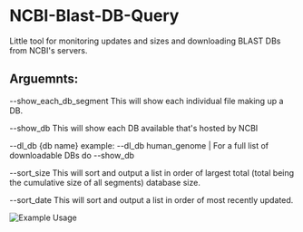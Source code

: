 # NCBI-Blast-DB-Query
Little tool for monitoring updates and sizes and downloading BLAST DBs from NCBI's servers.

## Arguemnts:
--show_each_db_segment This will show each individual file making up a DB.

--show_db This will show each DB available that's hosted by NCBI

--dl_db {db name} example: --dl_db human_genome | For a full list of downloadable DBs do --show_db

--sort_size This will sort and output a list in order of largest total (total being the cumulative size of all segments) database size.

--sort_date This will sort and output a list in order of most recently updated. 


![Example Usage](ncbiDBexample.gif)
